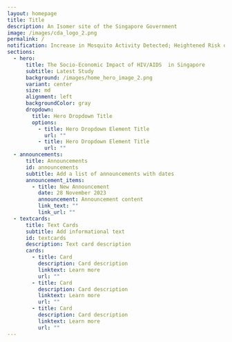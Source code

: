```yaml
---
layout: homepage
title: Title
description: An Isomer site of the Singapore Government
image: /images/cda_logo_2.png
permalink: /
notification: Increase in Mosquito Activity Detected; Heightened Risk of Dengue and Zika.
sections:
  - hero:
      title: The Socio-Economic Impact of HIV/AIDS  in Singapore
      subtitle: Latest Study
      background: /images/home_hero_image_2.png
      variant: center
      size: md
      alignment: left
      backgroundColor: gray
      dropdown:
        title: Hero Dropdown Title
        options:
          - title: Hero Dropdown Element Title
            url: ""
          - title: Hero Dropdown Element Title
            url: ""
  - announcements:
      title: Announcements
      id: announcements
      subtitle: Add a list of announcements with dates
      announcement_items:
        - title: New Announcement
          date: 28 November 2023
          announcement: Announcement content
          link_text: ""
          link_url: ""
  - textcards:
      title: Text Cards
      subtitle: Add informational text
      id: textcards
      description: Text card description
      cards:
        - title: Card
          description: Card description
          linktext: Learn more
          url: ""
        - title: Card
          description: Card description
          linktext: Learn more
          url: ""
        - title: Card
          description: Card description
          linktext: Learn more
          url: ""
---
```

